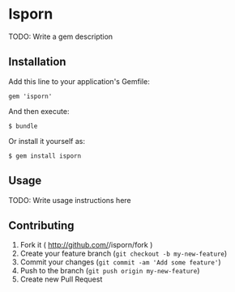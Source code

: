# Isporn

TODO: Write a gem description

## Installation

Add this line to your application's Gemfile:

    gem 'isporn'

And then execute:

    $ bundle

Or install it yourself as:

    $ gem install isporn

## Usage

TODO: Write usage instructions here

## Contributing

1. Fork it ( http://github.com/<my-github-username>/isporn/fork )
2. Create your feature branch (`git checkout -b my-new-feature`)
3. Commit your changes (`git commit -am 'Add some feature'`)
4. Push to the branch (`git push origin my-new-feature`)
5. Create new Pull Request
